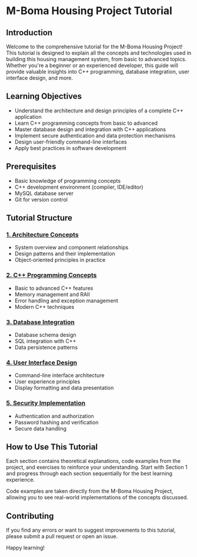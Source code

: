 # M-Boma Housing Project Tutorial

## Introduction
Welcome to the comprehensive tutorial for the M-Boma Housing Project! This tutorial is designed to explain all the concepts and technologies used in building this housing management system, from basic to advanced topics. Whether you're a beginner or an experienced developer, this guide will provide valuable insights into C++ programming, database integration, user interface design, and more.

## Learning Objectives
- Understand the architecture and design principles of a complete C++ application
- Learn C++ programming concepts from basic to advanced
- Master database design and integration with C++ applications
- Implement secure authentication and data protection mechanisms
- Design user-friendly command-line interfaces
- Apply best practices in software development

## Prerequisites
- Basic knowledge of programming concepts
- C++ development environment (compiler, IDE/editor)
- MySQL database server
- Git for version control

## Tutorial Structure

### [1. Architecture Concepts](./1-architecture/README.md)
- System overview and component relationships
- Design patterns and their implementation
- Object-oriented principles in practice

### [2. C++ Programming Concepts](./2-cpp-concepts/README.md)
- Basic to advanced C++ features
- Memory management and RAII
- Error handling and exception management
- Modern C++ techniques

### [3. Database Integration](./3-database/README.md)
- Database schema design
- SQL integration with C++
- Data persistence patterns

### [4. User Interface Design](./4-ui/README.md)
- Command-line interface architecture
- User experience principles
- Display formatting and data presentation

### [5. Security Implementation](./5-security/README.md)
- Authentication and authorization
- Password hashing and verification
- Secure data handling

## How to Use This Tutorial
Each section contains theoretical explanations, code examples from the project, and exercises to reinforce your understanding. Start with Section 1 and progress through each section sequentially for the best learning experience.

Code examples are taken directly from the M-Boma Housing Project, allowing you to see real-world implementations of the concepts discussed.

## Contributing
If you find any errors or want to suggest improvements to this tutorial, please submit a pull request or open an issue.

Happy learning!
